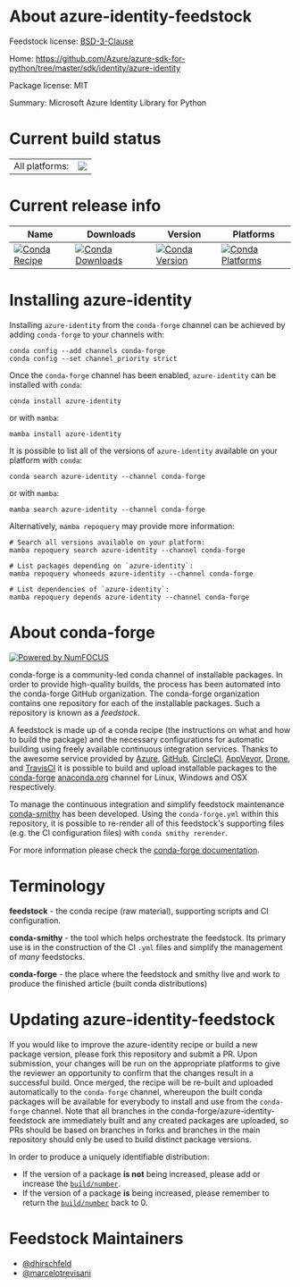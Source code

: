 About azure-identity-feedstock
==============================

Feedstock license: [BSD-3-Clause](https://github.com/conda-forge/azure-identity-feedstock/blob/main/LICENSE.txt)

Home: https://github.com/Azure/azure-sdk-for-python/tree/master/sdk/identity/azure-identity

Package license: MIT

Summary: Microsoft Azure Identity Library for Python

Current build status
====================


<table><tr><td>All platforms:</td>
    <td>
      <a href="https://dev.azure.com/conda-forge/feedstock-builds/_build/latest?definitionId=10413&branchName=main">
        <img src="https://dev.azure.com/conda-forge/feedstock-builds/_apis/build/status/azure-identity-feedstock?branchName=main">
      </a>
    </td>
  </tr>
</table>

Current release info
====================

| Name | Downloads | Version | Platforms |
| --- | --- | --- | --- |
| [![Conda Recipe](https://img.shields.io/badge/recipe-azure--identity-green.svg)](https://anaconda.org/conda-forge/azure-identity) | [![Conda Downloads](https://img.shields.io/conda/dn/conda-forge/azure-identity.svg)](https://anaconda.org/conda-forge/azure-identity) | [![Conda Version](https://img.shields.io/conda/vn/conda-forge/azure-identity.svg)](https://anaconda.org/conda-forge/azure-identity) | [![Conda Platforms](https://img.shields.io/conda/pn/conda-forge/azure-identity.svg)](https://anaconda.org/conda-forge/azure-identity) |

Installing azure-identity
=========================

Installing `azure-identity` from the `conda-forge` channel can be achieved by adding `conda-forge` to your channels with:

```
conda config --add channels conda-forge
conda config --set channel_priority strict
```

Once the `conda-forge` channel has been enabled, `azure-identity` can be installed with `conda`:

```
conda install azure-identity
```

or with `mamba`:

```
mamba install azure-identity
```

It is possible to list all of the versions of `azure-identity` available on your platform with `conda`:

```
conda search azure-identity --channel conda-forge
```

or with `mamba`:

```
mamba search azure-identity --channel conda-forge
```

Alternatively, `mamba repoquery` may provide more information:

```
# Search all versions available on your platform:
mamba repoquery search azure-identity --channel conda-forge

# List packages depending on `azure-identity`:
mamba repoquery whoneeds azure-identity --channel conda-forge

# List dependencies of `azure-identity`:
mamba repoquery depends azure-identity --channel conda-forge
```


About conda-forge
=================

[![Powered by
NumFOCUS](https://img.shields.io/badge/powered%20by-NumFOCUS-orange.svg?style=flat&colorA=E1523D&colorB=007D8A)](https://numfocus.org)

conda-forge is a community-led conda channel of installable packages.
In order to provide high-quality builds, the process has been automated into the
conda-forge GitHub organization. The conda-forge organization contains one repository
for each of the installable packages. Such a repository is known as a *feedstock*.

A feedstock is made up of a conda recipe (the instructions on what and how to build
the package) and the necessary configurations for automatic building using freely
available continuous integration services. Thanks to the awesome service provided by
[Azure](https://azure.microsoft.com/en-us/services/devops/), [GitHub](https://github.com/),
[CircleCI](https://circleci.com/), [AppVeyor](https://www.appveyor.com/),
[Drone](https://cloud.drone.io/welcome), and [TravisCI](https://travis-ci.com/)
it is possible to build and upload installable packages to the
[conda-forge](https://anaconda.org/conda-forge) [anaconda.org](https://anaconda.org/)
channel for Linux, Windows and OSX respectively.

To manage the continuous integration and simplify feedstock maintenance
[conda-smithy](https://github.com/conda-forge/conda-smithy) has been developed.
Using the ``conda-forge.yml`` within this repository, it is possible to re-render all of
this feedstock's supporting files (e.g. the CI configuration files) with ``conda smithy rerender``.

For more information please check the [conda-forge documentation](https://conda-forge.org/docs/).

Terminology
===========

**feedstock** - the conda recipe (raw material), supporting scripts and CI configuration.

**conda-smithy** - the tool which helps orchestrate the feedstock.
                   Its primary use is in the construction of the CI ``.yml`` files
                   and simplify the management of *many* feedstocks.

**conda-forge** - the place where the feedstock and smithy live and work to
                  produce the finished article (built conda distributions)


Updating azure-identity-feedstock
=================================

If you would like to improve the azure-identity recipe or build a new
package version, please fork this repository and submit a PR. Upon submission,
your changes will be run on the appropriate platforms to give the reviewer an
opportunity to confirm that the changes result in a successful build. Once
merged, the recipe will be re-built and uploaded automatically to the
`conda-forge` channel, whereupon the built conda packages will be available for
everybody to install and use from the `conda-forge` channel.
Note that all branches in the conda-forge/azure-identity-feedstock are
immediately built and any created packages are uploaded, so PRs should be based
on branches in forks and branches in the main repository should only be used to
build distinct package versions.

In order to produce a uniquely identifiable distribution:
 * If the version of a package **is not** being increased, please add or increase
   the [``build/number``](https://docs.conda.io/projects/conda-build/en/latest/resources/define-metadata.html#build-number-and-string).
 * If the version of a package **is** being increased, please remember to return
   the [``build/number``](https://docs.conda.io/projects/conda-build/en/latest/resources/define-metadata.html#build-number-and-string)
   back to 0.

Feedstock Maintainers
=====================

* [@dhirschfeld](https://github.com/dhirschfeld/)
* [@marcelotrevisani](https://github.com/marcelotrevisani/)


